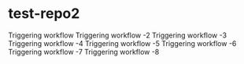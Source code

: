 # test-repo2

Triggering workflow
Triggering workflow -2 
Triggering workflow -3
Triggering workflow -4
Triggering workflow -5
Triggering workflow -6
Triggering workflow -7
Triggering workflow -8
